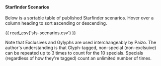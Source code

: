 #### Starfinder Scenarios
Below is a sortable table of published Starfinder scenarios. Hover over a column heading to sort ascending or descending. 

<!-- Need to add this div before the table to make it sortable because you can't add a class -->
<div class="sortable-table"></div> 

{{ read_csv('sfs-scenarios.csv') }}

Note that Exclusives and Gylyphs are used interchangeably by Paizo. The author's understanding is that Glyph-tagged, non-special (non-exclsuive) can be repeated up to 3 times to count for the 10 specials. Specials (regardless of how they're tagged) count an unlimited number of times.